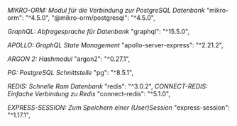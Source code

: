 _MIKRO-ORM: Modul für die Verbindung zur PostgreSQL Datenbank_
"mikro-orm": "^4.5.0",
"@mikro-orm/postgresql": "^4.5.0",

_GraphQL: Abfragesprache für Datenbank_
"graphql": "^15.5.0",

_APOLLO: GraphQL State Management_
"apollo-server-express": "^2.21.2",

_ARGON 2: Hashmodul_
"argon2": "^0.27.1",

_PG: PostgreSQL Schnittstelle_
"pg": "^8.5.1",

_REDIS: Schnelle Ram Datenbank_
"redis": "^3.0.2",
_CONNECT-REDIS: Einfache Verbindung zu Redis_
"connect-redis": "^5.1.0",

_EXPRESS-SESSION: Zum Speichern einer (User)Session_
"express-session": "^1.17.1",
